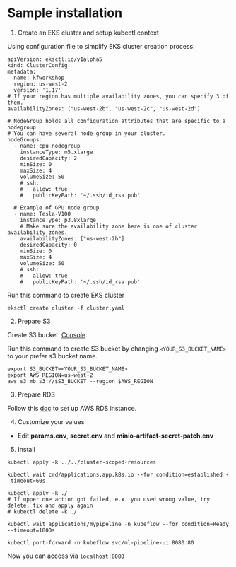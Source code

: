 # Sample installation

1. Create an EKS cluster and setup kubectl context

Using configuration file to simplify EKS cluster creation process:
```
apiVersion: eksctl.io/v1alpha5
kind: ClusterConfig
metadata:
  name: kfworkshop
  region: us-west-2
  version: '1.17'
# If your region has multiple availability zones, you can specify 3 of them.
availabilityZones: ["us-west-2b", "us-west-2c", "us-west-2d"]

# NodeGroup holds all configuration attributes that are specific to a nodegroup
# You can have several node group in your cluster.
nodeGroups:
  - name: cpu-nodegroup
    instanceType: m5.xlarge
    desiredCapacity: 2
    minSize: 0
    maxSize: 4
    volumeSize: 50
    # ssh:
    #   allow: true
    #   publicKeyPath: '~/.ssh/id_rsa.pub'

  # Example of GPU node group
  - name: Tesla-V100
    instanceType: p3.8xlarge
    # Make sure the availability zone here is one of cluster availability zones.
    availabilityZones: ["us-west-2b"]
    desiredCapacity: 0
    minSize: 0
    maxSize: 4
    volumeSize: 50
    # ssh:
    #   allow: true
    #   publicKeyPath: '~/.ssh/id_rsa.pub'
```
Run this command to create EKS cluster
```
eksctl create cluster -f cluster.yaml
```

2. Prepare S3

Create S3 bucket. [Console](https://console.aws.amazon.com/s3/home).

Run this command to create S3 bucket by changing `<YOUR_S3_BUCKET_NAME>` to your prefer s3 bucket name.

```
export S3_BUCKET=<YOUR_S3_BUCKET_NAME>
export AWS_REGION=us-west-2
aws s3 mb s3://$S3_BUCKET --region $AWS_REGION
```

3. Prepare RDS

Follow this [doc](https://www.kubeflow.org/docs/aws/rds/#deploy-amazon-rds-mysql-in-your-environment) to set up AWS RDS instance.

4. Customize your values
- Edit **params.env**, **secret.env** and **minio-artifact-secret-patch.env**

5. Install

```
kubectl apply -k ../../cluster-scoped-resources

kubectl wait crd/applications.app.k8s.io --for condition=established --timeout=60s

kubectl apply -k ./
# If upper one action got failed, e.x. you used wrong value, try delete, fix and apply again
# kubectl delete -k ./

kubectl wait applications/mypipeline -n kubeflow --for condition=Ready --timeout=1800s

kubectl port-forward -n kubeflow svc/ml-pipeline-ui 8080:80
```

Now you can access via `localhost:8080`

